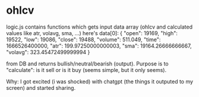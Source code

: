 # ohlcv
logic.js contains functions which gets input data array (ohlcv and calculated values like atr, volavg, sma, ...)
here's data[0]:
{
    "open": 19169,
    "high": 19522,
    "low": 19086,
    "close": 19488,
    "volume": 511.049,
    "time": 1666526400000,
    "atr": 199.97250000000003,
    "sma": 19164.26666666667,
    "volavg": 323.45472499999994
} 

from DB and returns bullish/neutral/bearish (output).
Purpose is to "calculate": is it sell or is it buy (seems simple, but it only seems).

Why: I got excited (i was shocked) with chatgpt (the things it outputed to my screen) and started sharing.
